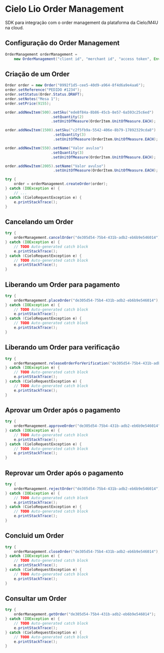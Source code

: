 # Cielo Lio Order Management

SDK para integração com o order management da plataforma da Cielo/M4U na cloud.

## Configuração do Order Management

```java
OrderManagement orderManagement =
	new OrderManagement("client id", "merchant id", "access token", Environment.PRODUCTION);
```

## Criação de um Order

```java
Order order = new Order("0992f1d5-cee5-40d9-a964-8f4d6a9e4aa6");
order.setReference("PEDIDO #1234");
order.setStatus(Order.Status.DRAFT);
order.setNotes("Mesa 1");
order.setPrice(9155);

order.addNewItem(500).setSku("ede8f84a-8b86-45cb-8e57-6a593c25c6ed")
                     .setQuantity(2)
                     .setUnitOfMeasure(OrderItem.UnitOfMeasure.EACH);

order.addNewItem(1500).setSku("c2f5fb9a-5542-406e-8b79-17892329cda8")
                      .setQuantity(3)
                      .setUnitOfMeasure(OrderItem.UnitOfMeasure.EACH);

order.addNewItem(550).setName("Valor avulso")
                     .setQuantity(3)
                     .setUnitOfMeasure(OrderItem.UnitOfMeasure.EACH);

order.addNewItem(2005).setName("Valor avulso")
                      .setUnitOfMeasure(OrderItem.UnitOfMeasure.EACH);

try {
    order = orderManagement.createOrder(order);
} catch (IOException e) {
    // ...
} catch (CieloRequestException e) {
    e.printStackTrace();
}
```

## Cancelando um Order

```java
try {
	orderManagement.cancelOrder("de305d54-75b4-431b-adb2-eb6b9e546014");
} catch (IOException e) {
	// TODO Auto-generated catch block
	e.printStackTrace();
} catch (CieloRequestException e) {
	// TODO Auto-generated catch block
	e.printStackTrace();
}
```

## Liberando um Order para pagamento

```java
try {
	orderManagement.placeOrder("de305d54-75b4-431b-adb2-eb6b9e546014");
} catch (IOException e) {
	// TODO Auto-generated catch block
	e.printStackTrace();
} catch (CieloRequestException e) {
	// TODO Auto-generated catch block
	e.printStackTrace();
}
```

## Liberando um Order para verificação

```java
try {
	orderManagement.releaseOrderForVerification("de305d54-75b4-431b-adb2-eb6b9e546014");
} catch (IOException e) {
	// TODO Auto-generated catch block
	e.printStackTrace();
} catch (CieloRequestException e) {
	// TODO Auto-generated catch block
	e.printStackTrace();
}
```

## Aprovar um Order após o pagamento

```java
try {
	orderManagement.approveOrder("de305d54-75b4-431b-adb2-eb6b9e546014");
} catch (IOException e) {
	// TODO Auto-generated catch block
	e.printStackTrace();
} catch (CieloRequestException e) {
	// TODO Auto-generated catch block
	e.printStackTrace();
}
```

## Reprovar um Order após o pagamento

```java
try {
	orderManagement.rejectOrder("de305d54-75b4-431b-adb2-eb6b9e546014");
} catch (IOException e) {
	// TODO Auto-generated catch block
	e.printStackTrace();
} catch (CieloRequestException e) {
	// TODO Auto-generated catch block
	e.printStackTrace();
}
```

## Concluid um Order

```java
try {
	orderManagement.closeOrder("de305d54-75b4-431b-adb2-eb6b9e546014");
} catch (IOException e) {
	// TODO Auto-generated catch block
	e.printStackTrace();
} catch (CieloRequestException e) {
	// TODO Auto-generated catch block
	e.printStackTrace();
}
```

## Consultar um Order

```java
try {
	orderManagement.getOrder("de305d54-75b4-431b-adb2-eb6b9e546014");
} catch (IOException e) {
	// TODO Auto-generated catch block
	e.printStackTrace();
} catch (CieloRequestException e) {
	// TODO Auto-generated catch block
	e.printStackTrace();
}
```
